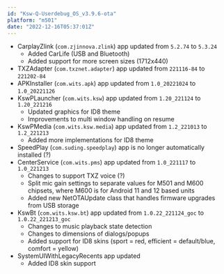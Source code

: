 ```yaml
---
id: "Ksw-Q-Userdebug_OS_v3.9.6-ota"
platform: "m501"
date: "2022-12-16T05:37:01Z"
---
```

- CarplayZlink (`com.zjinnova.zlink`) app updated from `5.2.74` to `5.3.24`
    - Added CarLife (USB and Bluetooth)
    - Added support for more screen sizes (1712x440)
- TXZAdapter (`com.txznet.adapter`) app updated from `221116-84` to `221202-84`
- APKInstaller (`com.wits.apk`) app updated from `1.0_20221024` to `1.0_20221126`
- KswPLauncher (`com.wits.ksw`) app updated from `1.20_221124` to `1.20_221216`
    - Updated graphics for ID8 theme
    - Improvements to multi window handling on resume
- KswPMedia (`com.wits.ksw.media`) app updated from `1.2_221013` to `1.2_221213`
    - Added more implementations for ID8 theme
- SpeedPlay (`com.suding.speedplay`) app is no longer automatically installed (?)
- CenterService (`com.wits.pms`) app updated from `1.0_221117` to `1.0_221213`
    - Changes to support TXZ voice (?)
    - Split mic gain settings to separate values for M501 and M600 chipsets, where M600 is for Android 11 and 12 based units
    - Added new NetOTAUpdate class that handles firmware upgrades from USB storage
- KswBt (`com.wits.ksw.bt`) app updated from `1.0.22_221124_goc` to `1.0.22_221213_goc`
    - Changes to music playback state detection
    - Changes to dimensions of dialogs/popups
    - Added support for ID8 skins (sport = red, efficient = default/blue, comfort = yellow)
- SystemUIWithLegacyRecents app updated
    - Added ID8 skin support
